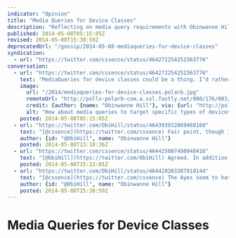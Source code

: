```yaml
---
indicator: "Opinion"
title: "Media Queries for Device Classes"
description: "Reflecting on media query requirements with Obinwanne Hill."
published: 2014-05-08T05:15:05Z
revised: 2014-05-08T15:38:59Z
deprecatedUrl: "/gossip/2014-05-08-mediaqueries-for-device-classes"
syndication:
  - url: "https://twitter.com/cssence/status/464272254252363776"
conversation:
  - url: "https://twitter.com/cssence/status/464272254252363776"
    text: "MediaQueries for device classes could be a thing. I’d rather go with input types, e.g. touch [@ObiHill](https://twitter.com/ObiHill) [polarb.com/176083](http://polarb.com/176083)"
    image:
      url: "/2014/mediaqueries-for-device-classes.polarb.jpg"
      remoteUrl: "http://polls-polarb-com.a.ssl.fastly.net/000/176/083/176083-1-large-e8b02d362919a9b4.jpg"
      credit: {author: {name: "Obinwanne Hill"}, via: {url: "http://polarb.com/", name: "Polar Polls"}}
      alt: "How about media queries to target specific types of devices? Currently we try to figure out which device it is by querying height and width, which is probably as bad as trying to identify browsers by parsing user agent string."
    posted: 2014-05-08T05:15:05Z
  - url: "https://twitter.com/ObiHill/status/464393932869468160"
    text: "[@cssence](https://twitter.com/cssence) Fair point, though I don’t reckon device classes could be a thing. I think we can have both though, I’m not sure it’s an either-or."
    author: {id: "@ObiHill", name: "Obinwanne Hill"}
    posted: 2014-05-08T13:18:36Z
  - url: "https://twitter.com/cssence/status/464425007498940416"
    text: "[@ObiHill](https://twitter.com/ObiHill) Agreed. In addition I’m interested to see how your/this particular [@polarpolls](https://twitter.com/polarpolls) will turn out."
    posted: 2014-05-08T15:22:05Z
  - url: "https://twitter.com/ObiHill/status/464429263387910144"
    text: "[@cssence](https://twitter.com/cssence) The Ayes seem to have it so far, but only with a small majority. We’ll see."
    author: {id: "@ObiHill", name: "Obinwanne Hill"}
    posted: 2014-05-08T15:38:59Z
---
```


# Media Queries for Device Classes
